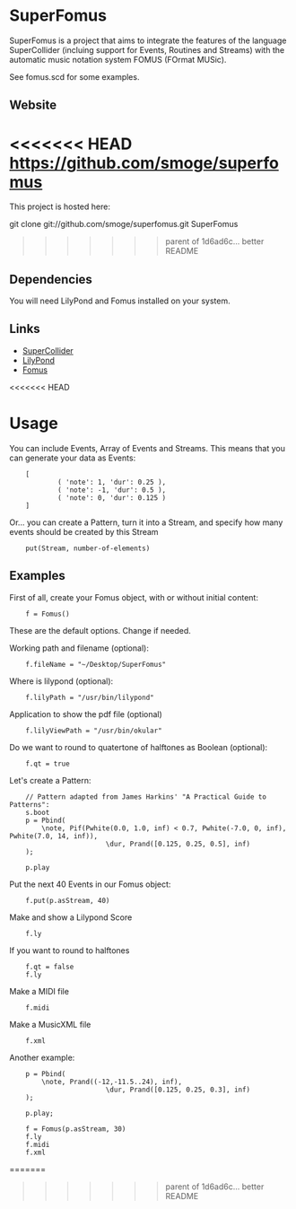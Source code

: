 SuperFomus
==========

SuperFomus is a project that aims to integrate the features of the language SuperCollider (incluing support for Events, Routines and Streams) with the automatic music notation system FOMUS (FOrmat MUSic).

See fomus.scd for some examples. 


Website
-------

<<<<<<< HEAD
		https://github.com/smoge/superfomus
=======
This project is hosted here:

git clone git://github.com/smoge/superfomus.git SuperFomus

>>>>>>> parent of 1d6ad6c... better README

Dependencies
------------

You will need LilyPond and Fomus installed on your system.


Links
-----

- [SuperCollider](http://supercollider.sourceforge.net/)
- [LilyPond](http://lilypond.org/)
- [Fomus](http://sourceforge.net/projects/fomus/)

<<<<<<< HEAD

Usage
=====

You can include Events, Array of Events and Streams.
This means that you can generate your data as Events:


		[
				( 'note': 1, 'dur': 0.25 ),
				( 'note': -1, 'dur': 0.5 ),
				( 'note': 0, 'dur': 0.125 )
		]


Or... you can create a Pattern, turn it into a Stream, and specify how many events should be created by this Stream

		put(Stream, number-of-elements)


Examples
--------

First of all, create your Fomus object, with or without initial content:

		f = Fomus()

	
These are the default options. Change if needed.

Working path and filename (optional):

		f.fileName = "~/Desktop/SuperFomus" 

Where is lilypond (optional):

		f.lilyPath = "/usr/bin/lilypond"

Application to show the pdf file (optional)

		f.lilyViewPath = "/usr/bin/okular"

Do we want to round to quatertone of halftones as Boolean (optional):
		
		f.qt = true


Let's create a Pattern:

		// Pattern adapted from James Harkins' "A Practical Guide to Patterns":
		s.boot
		p = Pbind(
			\note, Pif(Pwhite(0.0, 1.0, inf) < 0.7, Pwhite(-7.0, 0, inf), Pwhite(7.0, 14, inf)),
							\dur, Prand([0.125, 0.25, 0.5], inf)
		);

		p.play

Put the next 40 Events in our Fomus object:
		
		f.put(p.asStream, 40)

Make and show a Lilypond Score

		f.ly
		
If you want to round to halftones

		f.qt = false
		f.ly
		
Make a MIDI file

		f.midi

Make a MusicXML file

		f.xml

Another example:

		p = Pbind(
			\note, Prand((-12,-11.5..24), inf),
							\dur, Prand([0.125, 0.25, 0.3], inf)
		);

		p.play;

		f = Fomus(p.asStream, 30)
		f.ly
		f.midi
		f.xml
=======
    
>>>>>>> parent of 1d6ad6c... better README

